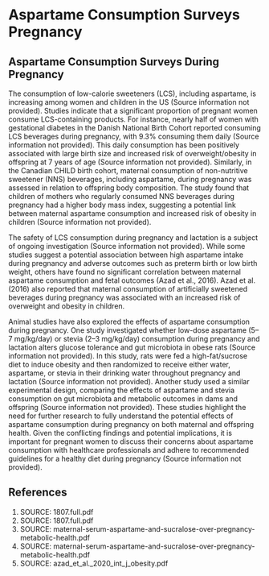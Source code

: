 # Aspartame Consumption Surveys Pregnancy

## Aspartame Consumption Surveys During Pregnancy

The consumption of low-calorie sweeteners (LCS), including aspartame, is increasing among women and children in the US (Source information not provided). Studies indicate that a significant proportion of pregnant women consume LCS-containing products. For instance, nearly half of women with gestational diabetes in the Danish National Birth Cohort reported consuming LCS beverages during pregnancy, with 9.3% consuming them daily (Source information not provided). This daily consumption has been positively associated with large birth size and increased risk of overweight/obesity in offspring at 7 years of age (Source information not provided). Similarly, in the Canadian CHILD birth cohort, maternal consumption of non-nutritive sweetener (NNS) beverages, including aspartame, during pregnancy was assessed in relation to offspring body composition. The study found that children of mothers who regularly consumed NNS beverages during pregnancy had a higher body mass index, suggesting a potential link between maternal aspartame consumption and increased risk of obesity in children (Source information not provided).

The safety of LCS consumption during pregnancy and lactation is a subject of ongoing investigation (Source information not provided). While some studies suggest a potential association between high aspartame intake during pregnancy and adverse outcomes such as preterm birth or low birth weight, others have found no significant correlation between maternal aspartame consumption and fetal outcomes (Azad et al., 2016). Azad et al. (2016) also reported that maternal consumption of artificially sweetened beverages during pregnancy was associated with an increased risk of overweight and obesity in children.

Animal studies have also explored the effects of aspartame consumption during pregnancy. One study investigated whether low-dose aspartame (5–7 mg/kg/day) or stevia (2–3 mg/kg/day) consumption during pregnancy and lactation alters glucose tolerance and gut microbiota in obese rats (Source information not provided). In this study, rats were fed a high-fat/sucrose diet to induce obesity and then randomized to receive either water, aspartame, or stevia in their drinking water throughout pregnancy and lactation (Source information not provided). Another study used a similar experimental design, comparing the effects of aspartame and stevia consumption on gut microbiota and metabolic outcomes in dams and offspring (Source information not provided). These studies highlight the need for further research to fully understand the potential effects of aspartame consumption during pregnancy on both maternal and offspring health. Given the conflicting findings and potential implications, it is important for pregnant women to discuss their concerns about aspartame consumption with healthcare professionals and adhere to recommended guidelines for a healthy diet during pregnancy (Source information not provided).


## References

1. SOURCE: 1807.full.pdf
2. SOURCE: 1807.full.pdf
3. SOURCE: maternal-serum-aspartame-and-sucralose-over-pregnancy-metabolic-health.pdf
4. SOURCE: maternal-serum-aspartame-and-sucralose-over-pregnancy-metabolic-health.pdf
5. SOURCE: azad_et_al._2020_int_j_obesity.pdf
